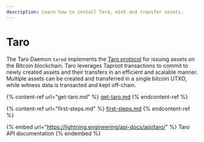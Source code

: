 ```yaml
---
description: Learn how to install Taro, mint and transfer assets.
---
```


# Taro

The Taro Daemon `tarod` implements the [Taro protocol](https://github.com/Roasbeef/bips/blob/bip-taro/bip-taro.mediawiki) for issuing assets on the Bitcoin blockchain. Taro leverages Taproot transactions to commit to newly created assets and their transfers in an efficient and scalable manner. Multiple assets can be created and transferred in a single bitcoin UTXO, while witness data is transacted and kept off-chain.

{% content-ref url="get-taro.md" %}
[get-taro.md](get-taro.md)
{% endcontent-ref %}

{% content-ref url="first-steps.md" %}
[first-steps.md](first-steps.md)
{% endcontent-ref %}

{% embed url="https://lightning.engineering/api-docs/api/taro/" %}
Taro API documentation
{% endembed %}
